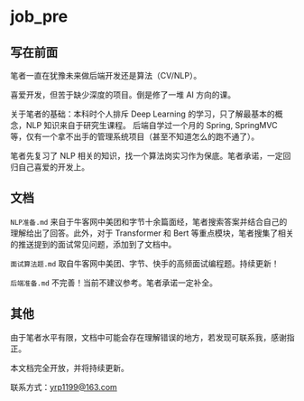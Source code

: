 # job_pre

## 写在前面

笔者一直在犹豫未来做后端开发还是算法（CV/NLP）。

喜爱开发，但苦于缺少深度的项目。倒是修了一堆 AI 方向的课。

关于笔者的基础：本科时个人排斥 Deep Learning 的学习，只了解最基本的概念，NLP 知识来自于研究生课程。 后端自学过一个月的 Spring, SpringMVC 等，仅有一个拿不出手的管理系统项目（甚至不知道怎么的跑不通了）。

笔者先复习了 NLP 相关的知识，找一个算法岗实习作为保底。笔者承诺，一定回归自己喜爱的开发上。


## 文档

`NLP准备.md` 来自于牛客网中美团和字节十余篇面经，笔者搜索答案并结合自己的理解给出了回答。此外，对于 Transformer 和 Bert 等重点模块，笔者搜集了相关的推送提到的面试常见问题，添加到了文档中。

`面试算法题.md` 取自牛客网中美团、字节、快手的高频面试编程题。持续更新！

`后端准备.md` 不完善！当前不建议参考。笔者承诺一定补全。


## 其他

由于笔者水平有限，文档中可能会存在理解错误的地方，若发现可联系我，感谢指正。

本文档完全开放，并将持续更新。

联系方式：yrp1199@163.com
